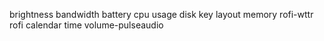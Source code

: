 brightness
bandwidth
battery
cpu usage
disk
key layout
memory
rofi-wttr
rofi calendar
time
volume-pulseaudio

